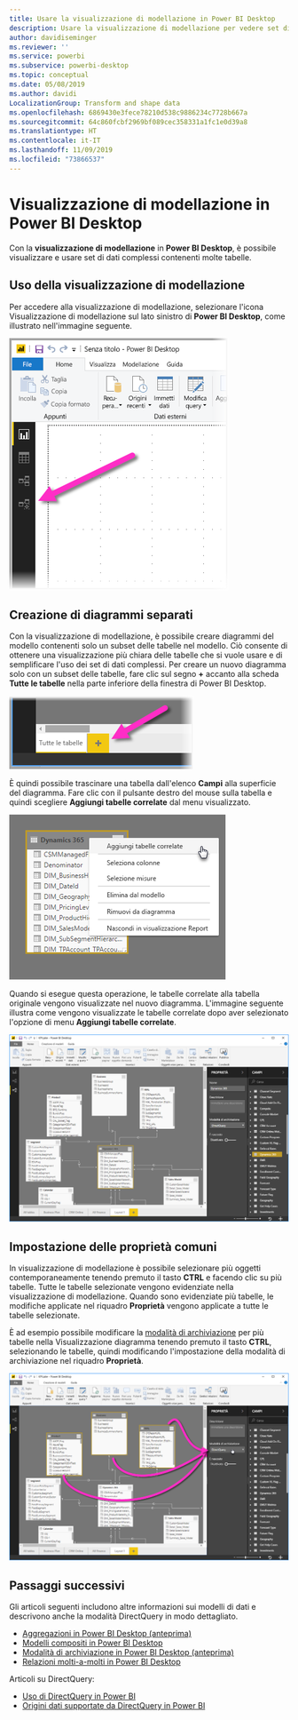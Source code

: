 ```yaml
---
title: Usare la visualizzazione di modellazione in Power BI Desktop
description: Usare la visualizzazione di modellazione per vedere set di dati complessi in formato visivo in Power BI Desktop
author: davidiseminger
ms.reviewer: ''
ms.service: powerbi
ms.subservice: powerbi-desktop
ms.topic: conceptual
ms.date: 05/08/2019
ms.author: davidi
LocalizationGroup: Transform and shape data
ms.openlocfilehash: 6869430e3fece78210d538c9886234c7728b667a
ms.sourcegitcommit: 64c860fcbf2969bf089cec358331a1fc1e0d39a8
ms.translationtype: HT
ms.contentlocale: it-IT
ms.lasthandoff: 11/09/2019
ms.locfileid: "73866537"
---
```

# <a name="modeling-view-in-power-bi-desktop"></a>Visualizzazione di modellazione in Power BI Desktop

Con la **visualizzazione di modellazione** in **Power BI Desktop**, è possibile visualizzare e usare set di dati complessi contenenti molte tabelle.


## <a name="using-modeling-view"></a>Uso della visualizzazione di modellazione

Per accedere alla visualizzazione di modellazione, selezionare l'icona Visualizzazione di modellazione sul lato sinistro di **Power BI Desktop**, come illustrato nell'immagine seguente.

![Icona Visualizzazione di modellazione in Power BI Desktop](media/desktop-modeling-view/modeling-view_02.png)

## <a name="creating-separate-diagrams"></a>Creazione di diagrammi separati

Con la visualizzazione di modellazione, è possibile creare diagrammi del modello contenenti solo un subset delle tabelle nel modello. Ciò consente di ottenere una visualizzazione più chiara delle tabelle che si vuole usare e di semplificare l'uso dei set di dati complessi. Per creare un nuovo diagramma solo con un subset delle tabelle, fare clic sul segno **+** accanto alla scheda **Tutte le tabelle** nella parte inferiore della finestra di Power BI Desktop.

![Creare un nuovo diagramma facendo clic sul segno + nella sezione delle schede](media/desktop-modeling-view/modeling-view_03.png)

È quindi possibile trascinare una tabella dall'elenco **Campi** alla superficie del diagramma. Fare clic con il pulsante destro del mouse sulla tabella e quindi scegliere **Aggiungi tabelle correlate** dal menu visualizzato.

![Fare clic con il pulsante destro del mouse su una tabella e scegliere Aggiungi tabelle correlate](media/desktop-modeling-view/modeling-view_04.png)

Quando si esegue questa operazione, le tabelle correlate alla tabella originale vengono visualizzate nel nuovo diagramma. L'immagine seguente illustra come vengono visualizzate le tabelle correlate dopo aver selezionato l'opzione di menu **Aggiungi tabelle correlate**.

![Visualizzazione delle tabelle correlate](media/desktop-modeling-view/modeling-view_05.png)

## <a name="setting-common-properties"></a>Impostazione delle proprietà comuni

In visualizzazione di modellazione è possibile selezionare più oggetti contemporaneamente tenendo premuto il tasto **CTRL** e facendo clic su più tabelle. Tutte le tabelle selezionate vengono evidenziate nella visualizzazione di modellazione. Quando sono evidenziate più tabelle, le modifiche applicate nel riquadro **Proprietà** vengono applicate a tutte le tabelle selezionate.

È ad esempio possibile modificare la [modalità di archiviazione](desktop-storage-mode.md) per più tabelle nella Visualizzazione diagramma tenendo premuto il tasto **CTRL**, selezionando le tabelle, quindi modificando l'impostazione della modalità di archiviazione nel riquadro **Proprietà**.

![Selezionare più tabelle tenendo premuto CTRL, quindi impostare le proprietà comuni per tutte le tabelle selezionate](media/desktop-modeling-view/modeling-view_06.png)


## <a name="next-steps"></a>Passaggi successivi

Gli articoli seguenti includono altre informazioni sui modelli di dati e descrivono anche la modalità DirectQuery in modo dettagliato.

* [Aggregazioni in Power BI Desktop (anteprima)](desktop-aggregations.md)
* [Modelli compositi in Power BI Desktop](desktop-composite-models.md)
* [Modalità di archiviazione in Power BI Desktop (anteprima)](desktop-storage-mode.md)
* [Relazioni molti-a-molti in Power BI Desktop](desktop-many-to-many-relationships.md)


Articoli su DirectQuery:

* [Uso di DirectQuery in Power BI](desktop-directquery-about.md)
* [Origini dati supportate da DirectQuery in Power BI](desktop-directquery-data-sources.md)
